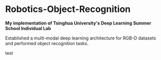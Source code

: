 # Robotics-Object-Recognition

**My implementation of Tsinghua University's Deep Learning Summer School Individual Lab**


Established a multi-modal deep learning architecture for RGB-D datasets and performed object recognition tasks.

test
